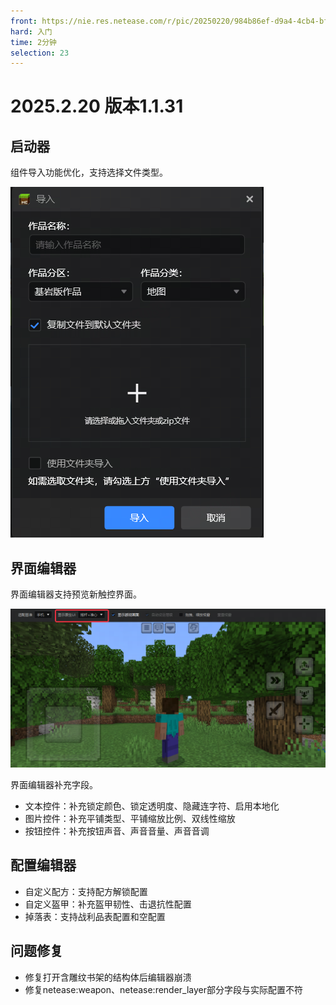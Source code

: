 ```yaml
---
front: https://nie.res.netease.com/r/pic/20250220/984b86ef-d9a4-4cb4-bf3b-c89d86a96b7c.jpg
hard: 入门
time: 2分钟
selection: 23
---
```


# 2025.2.20 版本1.1.31

## 启动器

组件导入功能优化，支持选择文件类型。

![图片](./images/250220/1.png)

## 界面编辑器

界面编辑器支持预览新触控界面。

![图片](./images/250220/2.png)

界面编辑器补充字段。

- 文本控件：补充锁定颜色、锁定透明度、隐藏连字符、启用本地化
- 图片控件：补充平铺类型、平铺缩放比例、双线性缩放
- 按钮控件：补充按钮声音、声音音量、声音音调

## 配置编辑器

- 自定义配方：支持配方解锁配置
- 自定义盔甲：补充盔甲韧性、击退抗性配置
- 掉落表：支持战利品表配置和空配置

## 问题修复

- 修复打开含雕纹书架的结构体后编辑器崩溃
- 修复netease:weapon、netease:render_layer部分字段与实际配置不符